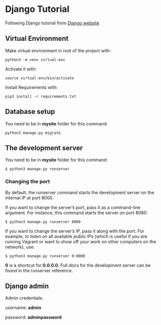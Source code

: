 # Django Tutorial

Following Django tutorial from [Django website](https://docs.djangoproject.com/en/1.11/intro/tutorial01/)

## Virtual Environment

Make virtual environment in root of the project with:
```
python3 -m venv virtual-env
```
Activate it with:
```
source virtual-env/bin/activate
```
Install Requirements with:
```
pip3 install -r requirements.txt
```

## Database setup
You need to be in **mysite** folder for this command:
```
python3 manage.py migrate
```

## The development server

You need to be in **mysite** folder for this command:
```
$ python3 manage.py runserver
```

### Changing the port

By default, the runserver command starts the development server on the internal IP at port 8000.

If you want to change the server’s port, pass it as a command-line argument. For instance, this command starts the server on port 8080:
```
$ python3 manage.py runserver 8080
```
If you want to change the server’s IP, pass it along with the port. For example, to listen on all available public IPs (which is useful if you are running Vagrant or want to show off your work on other computers on the network), use:
```
$ python3 manage.py runserver 0:8000
```
**0** is a shortcut for **0.0.0.0**. Full docs for the development server can be found in the runserver reference.

## Django admin

Admin credentials:

username: **admin**

password: **adminpassword**

